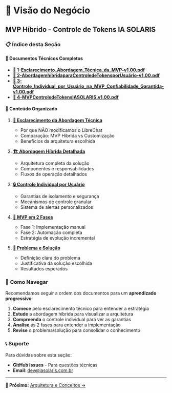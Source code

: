 # 🎯 Visão do Negócio
## MVP Híbrido - Controle de Tokens IA SOLARIS

### 📋 **Índice desta Seção**

#### 📄 **Documentos Técnicos Completos**
- **[📄 1-Esclarecimento_Abordagem_Técnica_da_MVP-v1.00.pdf](../assets/pdfs/1-Esclarecimento_Abordagem_Técnica_da_MVP-v1.00.pdf)**
- **[📄 2-AbordagemhíbridaparaControledeTokensporUsuário-v1.00.pdf](../assets/pdfs/2-AbordagemhíbridaparaControledeTokensporUsuário-v1.00.pdf)**
- **[📄 3-Controle_Individual_por_Usuário_na_MVP_Confiabilidade_Garantida-v1.00.pdf](../assets/pdfs/3-Controle_Individual_por_Usuário_na_MVP_Confiabilidade_Garantida-v1.00.pdf)**
- **[📄 4-MVPControledeTokensIASOLARIS.v1.00.pdf](../assets/pdfs/4-MVPControledeTokensIASOLARIS.v1.00.pdf)**

#### 📖 **Conteúdo Organizado**

1. **[🎯 Esclarecimento da Abordagem Técnica](esclarecimento-tecnico.md)**
   - Por que NÃO modificamos o LibreChat
   - Comparação: MVP Híbrida vs Customização
   - Benefícios da arquitetura escolhida

2. **[🏗️ Abordagem Híbrida Detalhada](abordagem-hibrida.md)**
   - Arquitetura completa da solução
   - Componentes e responsabilidades
   - Fluxos de operação detalhados

3. **[🔒 Controle Individual por Usuário](controle-individual.md)**
   - Garantias de isolamento e segurança
   - Mecanismos de controle granular
   - Sistema de alertas personalizados

4. **[🚀 MVP em 2 Fases](mvp-duas-fases.md)**
   - Fase 1: Implementação manual
   - Fase 2: Automação completa
   - Estratégia de evolução incremental

5. **[🎯 Problema e Solução](problema-solucao.md)**
   - Definição clara do problema
   - Justificativa da solução escolhida
   - Resultados esperados

### 🎯 **Como Navegar**

Recomendamos seguir a ordem dos documentos para um **aprendizado progressivo**:

1. **Comece** pelo esclarecimento técnico para entender a estratégia
2. **Estude** a abordagem híbrida para visualizar a arquitetura
3. **Compreenda** o controle individual para ver as garantias
4. **Analise** as 2 fases para entender a implementação
5. **Revise** o problema/solução para consolidar o conhecimento

### 📞 **Suporte**

Para dúvidas sobre esta seção:
- **GitHub Issues** - Para questões técnicas
- **Email**: dev@iasolaris.com.br

---

**📖 Próximo:** [Arquitetura e Conceitos →](../02-arquitetura/)

